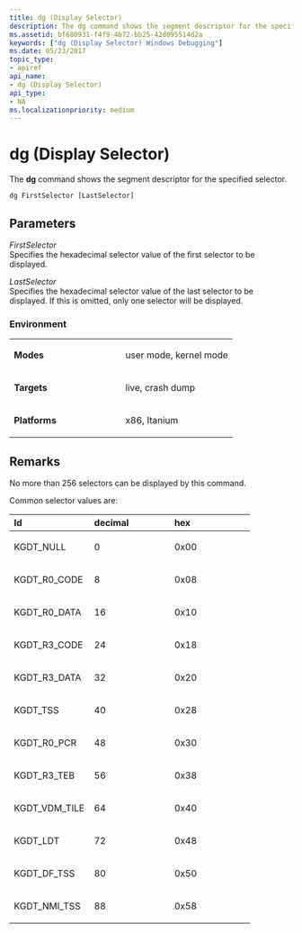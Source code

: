 ```yaml
---
title: dg (Display Selector)
description: The dg command shows the segment descriptor for the specified selector.
ms.assetid: bf680931-f4f9-4b72-bb25-42d095514d2a
keywords: ["dg (Display Selector) Windows Debugging"]
ms.date: 05/23/2017
topic_type:
- apiref
api_name:
- dg (Display Selector)
api_type:
- NA
ms.localizationpriority: medium
---
```


# dg (Display Selector)


The **dg** command shows the segment descriptor for the specified selector.

```dbgcmd
dg FirstSelector [LastSelector]
```

## <span id="ddk_cmd_display_selector_dbg"></span><span id="DDK_CMD_DISPLAY_SELECTOR_DBG"></span>Parameters


<span id="_______FirstSelector______"></span><span id="_______firstselector______"></span><span id="_______FIRSTSELECTOR______"></span> *FirstSelector*   
Specifies the hexadecimal selector value of the first selector to be displayed.

<span id="_______LastSelector______"></span><span id="_______lastselector______"></span><span id="_______LASTSELECTOR______"></span> *LastSelector*   
Specifies the hexadecimal selector value of the last selector to be displayed. If this is omitted, only one selector will be displayed.

### <span id="Environment"></span><span id="environment"></span><span id="ENVIRONMENT"></span>Environment

<table>
<colgroup>
<col width="50%" />
<col width="50%" />
</colgroup>
<tbody>
<tr class="odd">
<td align="left"><p><strong>Modes</strong></p></td>
<td align="left"><p>user mode, kernel mode</p></td>
</tr>
<tr class="even">
<td align="left"><p><strong>Targets</strong></p></td>
<td align="left"><p>live, crash dump</p></td>
</tr>
<tr class="odd">
<td align="left"><p><strong>Platforms</strong></p></td>
<td align="left"><p>x86, Itanium</p></td>
</tr>
</tbody>
</table>

 

Remarks
-------

No more than 256 selectors can be displayed by this command.

Common selector values are:

<table>
<colgroup>
<col width="33%" />
<col width="33%" />
<col width="33%" />
</colgroup>
<thead>
<tr class="header">
<th align="left">Id</th>
<th align="left">decimal</th>
<th align="left">hex</th>
</tr>
</thead>
<tbody>
<tr class="odd">
<td align="left"><p>KGDT_NULL</p></td>
<td align="left"><p>0</p></td>
<td align="left"><p>0x00</p></td>
</tr>
<tr class="even">
<td align="left"><p>KGDT_R0_CODE</p></td>
<td align="left"><p>8</p></td>
<td align="left"><p>0x08</p></td>
</tr>
<tr class="odd">
<td align="left"><p>KGDT_R0_DATA</p></td>
<td align="left"><p>16</p></td>
<td align="left"><p>0x10</p></td>
</tr>
<tr class="even">
<td align="left"><p>KGDT_R3_CODE</p></td>
<td align="left"><p>24</p></td>
<td align="left"><p>0x18</p></td>
</tr>
<tr class="odd">
<td align="left"><p>KGDT_R3_DATA</p></td>
<td align="left"><p>32</p></td>
<td align="left"><p>0x20</p></td>
</tr>
<tr class="even">
<td align="left"><p>KGDT_TSS</p></td>
<td align="left"><p>40</p></td>
<td align="left"><p>0x28</p></td>
</tr>
<tr class="odd">
<td align="left"><p>KGDT_R0_PCR</p></td>
<td align="left"><p>48</p></td>
<td align="left"><p>0x30</p></td>
</tr>
<tr class="even">
<td align="left"><p>KGDT_R3_TEB</p></td>
<td align="left"><p>56</p></td>
<td align="left"><p>0x38</p></td>
</tr>
<tr class="odd">
<td align="left"><p>KGDT_VDM_TILE</p></td>
<td align="left"><p>64</p></td>
<td align="left"><p>0x40</p></td>
</tr>
<tr class="even">
<td align="left"><p>KGDT_LDT</p></td>
<td align="left"><p>72</p></td>
<td align="left"><p>0x48</p></td>
</tr>
<tr class="odd">
<td align="left"><p>KGDT_DF_TSS</p></td>
<td align="left"><p>80</p></td>
<td align="left"><p>0x50</p></td>
</tr>
<tr class="even">
<td align="left"><p>KGDT_NMI_TSS</p></td>
<td align="left"><p>88</p></td>
<td align="left"><p>0x58</p></td>
</tr>
</tbody>
</table>

 

 

 





